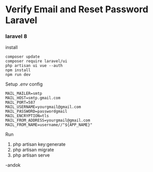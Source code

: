 # Verify Email and Reset Password Laravel
### laravel 8

install
```
composer update
composer require laravel/ui
php artisan ui vue --auth
npm install
npm run dev
```

Setup *.env* config 
```
MAIL_MAILER=smtp
MAIL_HOST=smtp.gmail.com
MAIL_PORT=587
MAIL_USERNAME=yourgmail@gmail.com
MAIL_PASSWORD=passwordgmail
MAIL_ENCRYPTION=tls
MAIL_FROM_ADDRESS=yourgmail@gmail.com
MAIL_FROM_NAME=username//"${APP_NAME}"

```

Run
1. php artisan key:generate
2. php artisan migrate
3. php artisan serve

-andok
